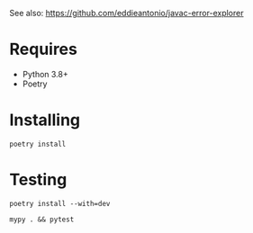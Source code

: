 See also: https://github.com/eddieantonio/javac-error-explorer

# Requires

 - Python 3.8+
 - Poetry

# Installing

    poetry install

# Testing

    poetry install --with=dev

    mypy . && pytest
